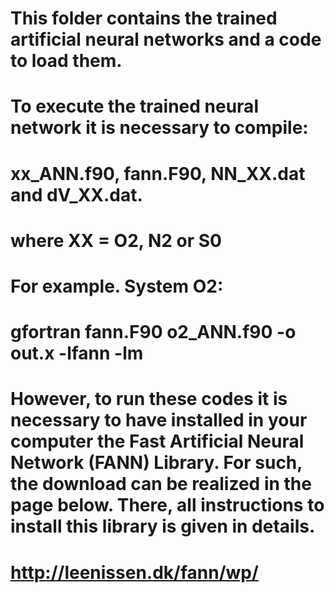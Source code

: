 # This folder contains the trained artificial neural networks and a code to load them.
#
# To execute the trained neural network it is necessary to compile:
# xx_ANN.f90, fann.F90, NN_XX.dat and dV_XX.dat.
# where XX = O2, N2 or S0
#
# For example. System O2:
# gfortran fann.F90 o2_ANN.f90 -o out.x -lfann -lm

# However, to run these codes it is necessary to have installed in your computer the Fast Artificial Neural Network (FANN) Library. For such, the download can be realized in the page below. There, all instructions to install this library is given in details.   

# http://leenissen.dk/fann/wp/
